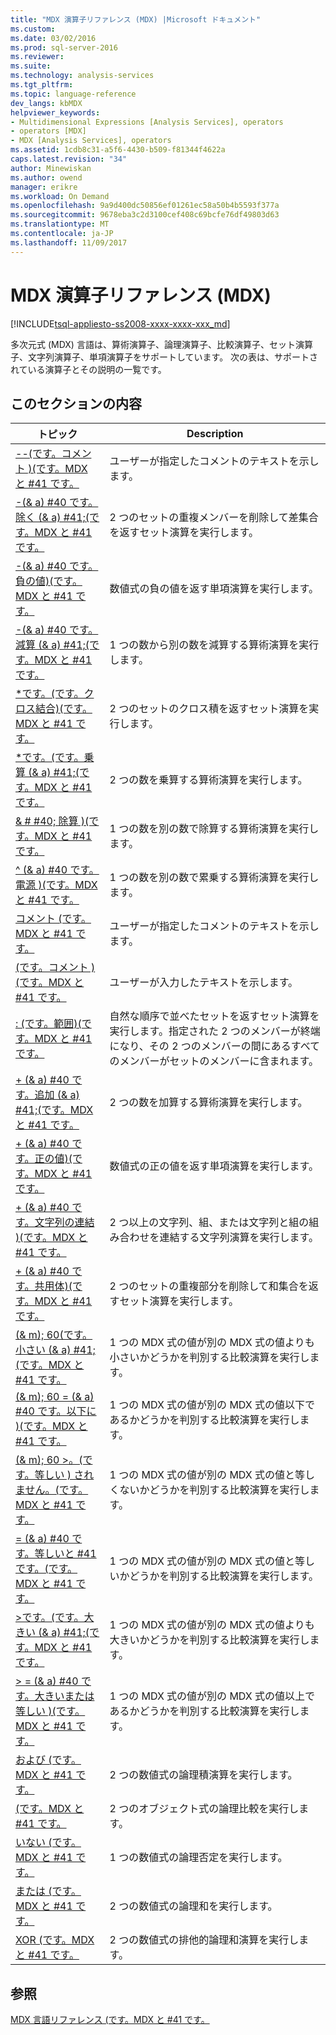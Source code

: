 ```yaml
---
title: "MDX 演算子リファレンス (MDX) |Microsoft ドキュメント"
ms.custom: 
ms.date: 03/02/2016
ms.prod: sql-server-2016
ms.reviewer: 
ms.suite: 
ms.technology: analysis-services
ms.tgt_pltfrm: 
ms.topic: language-reference
dev_langs: kbMDX
helpviewer_keywords:
- Multidimensional Expressions [Analysis Services], operators
- operators [MDX]
- MDX [Analysis Services], operators
ms.assetid: 1cdb8c31-a5f6-4430-b509-f81344f4622a
caps.latest.revision: "34"
author: Minewiskan
ms.author: owend
manager: erikre
ms.workload: On Demand
ms.openlocfilehash: 9a9d400dc50856ef01261ec58a50b4b5593f377a
ms.sourcegitcommit: 9678eba3c2d3100cef408c69bcfe76df49803d63
ms.translationtype: MT
ms.contentlocale: ja-JP
ms.lasthandoff: 11/09/2017
---
```

# <a name="mdx-operator-reference-mdx"></a>MDX 演算子リファレンス (MDX)
[!INCLUDE[tsql-appliesto-ss2008-xxxx-xxxx-xxx_md](../includes/tsql-appliesto-ss2008-xxxx-xxxx-xxx-md.md)]

  多次元式 (MDX) 言語は、算術演算子、論理演算子、比較演算子、セット演算子、文字列演算子、単項演算子をサポートしています。 次の表は、サポートされている演算子とその説明の一覧です。  
  
## <a name="in-this-section"></a>このセクションの内容  
  
|トピック|Description|  
|-----------|-----------------|  
|[--&#40;です。コメント &#41;&#40;です。MDX と #41 です。](../mdx/comment-mdx-operator-reference.md)|ユーザーが指定したコメントのテキストを示します。|  
|[-(& a) #40 です。除く (& a) #41;&#40;です。MDX と #41 です。](../mdx/except-mdx-operator.md)|2 つのセットの重複メンバーを削除して差集合を返すセット演算を実行します。|  
|[-(& a) #40 です。負の値&#41;&#40;です。MDX と #41 です。](../mdx/negative-mdx.md)|数値式の負の値を返す単項演算を実行します。|  
|[-(& a) #40 です。減算 (& a) #41;&#40;です。MDX と #41 です。](../mdx/subtract-mdx.md)|1 つの数から別の数を減算する算術演算を実行します。|  
|[&#42;です。&#40;です。クロス結合&#41;&#40;です。MDX と #41 です。](../mdx/crossjoin-mdx-operator-reference.md)|2 つのセットのクロス積を返すセット演算を実行します。|  
|[&#42;です。&#40;です。乗算 (& a) #41;&#40;です。MDX と #41 です。](../mdx/multiply-mdx.md)|2 つの数を乗算する算術演算を実行します。|  
|[& # #40; 除算 &#41;&#40;です。MDX と #41 です。](../mdx/divide-mdx-operator-reference.md)|1 つの数を別の数で除算する算術演算を実行します。|  
|[^ (& a) #40 です。電源 &#41;&#40;です。MDX と #41 です。](../mdx/power-mdx.md)|1 つの数を別の数で累乗する算術演算を実行します。|  
|[コメント &#40;です。MDX と #41 です。](../mdx/comment-mdx.md)|ユーザーが指定したコメントのテキストを示します。|  
|[&#40;です。コメント &#41;&#40;です。MDX と #41 です。](../mdx/comment-mdx-double-slash.md)|ユーザーが入力したテキストを示します。|  
|[: &#40;です。範囲&#41;&#40;です。MDX と #41 です。](../mdx/range-mdx.md)|自然な順序で並べたセットを返すセット演算を実行します。指定された 2 つのメンバーが終端になり、その 2 つのメンバーの間にあるすべてのメンバーがセットのメンバーに含まれます。|  
|[+ (& a) #40 です。追加 (& a) #41;&#40;です。MDX と #41 です。](../mdx/add-mdx.md)|2 つの数を加算する算術演算を実行します。|  
|[+ (& a) #40 です。正の値&#41;&#40;です。MDX と #41 です。](../mdx/positive-mdx.md)|数値式の正の値を返す単項演算を実行します。|  
|[+ (& a) #40 です。文字列の連結 &#41;&#40;です。MDX と #41 です。](../mdx/string-concatenation-mdx.md)|2 つ以上の文字列、組、または文字列と組の組み合わせを連結する文字列演算を実行します。|  
|[+ (& a) #40 です。共用体&#41;&#40;です。MDX と #41 です。](../mdx/union-mdx-operator-reference.md)|2 つのセットの重複部分を削除して和集合を返すセット演算を実行します。|  
|[(& m); 60&#40;です。小さい (& a) #41;&#40;です。MDX と #41 です。](../mdx/less-than-mdx.md)|1 つの MDX 式の値が別の MDX 式の値よりも小さいかどうかを判別する比較演算を実行します。|  
|[(& m); 60 = (& a) #40 です。以下に &#41;&#40;です。MDX と #41 です。](../mdx/less-than-or-equal-to-mdx.md)|1 つの MDX 式の値が別の MDX 式の値以下であるかどうかを判別する比較演算を実行します。|  
|[(& m); 60 &#62;。&#40;です。等しい &#41; されません。&#40;です。MDX と #41 です。](../mdx/not-equal-to-mdx.md)|1 つの MDX 式の値が別の MDX 式の値と等しくないかどうかを判別する比較演算を実行します。|  
|[= (& a) #40 です。等しいと #41 です。&#40;です。MDX と #41 です。](../mdx/equal-to-mdx.md)|1 つの MDX 式の値が別の MDX 式の値と等しいかどうかを判別する比較演算を実行します。|  
|[&#62;です。&#40;です。大きい (& a) #41;&#40;です。MDX と #41 です。](../mdx/greater-than-mdx.md)|1 つの MDX 式の値が別の MDX 式の値よりも大きいかどうかを判別する比較演算を実行します。|  
|[&#62; = (& a) #40 です。大きいまたは等しい &#41;&#40;です。MDX と #41 です。](../mdx/greater-than-or-equal-to-mdx.md)|1 つの MDX 式の値が別の MDX 式の値以上であるかどうかを判別する比較演算を実行します。|  
|[および &#40;です。MDX と #41 です。](../mdx/and-mdx.md)|2 つの数値式の論理積演算を実行します。|  
|[&#40;です。MDX と #41 です。](../mdx/is-mdx.md)|2 つのオブジェクト式の論理比較を実行します。|  
|[いない &#40;です。MDX と #41 です。](../mdx/not-mdx.md)|1 つの数値式の論理否定を実行します。|  
|[または &#40;です。MDX と #41 です。](../mdx/or-mdx.md)|2 つの数値式の論理和を実行します。|  
|[XOR &#40;です。MDX と #41 です。](../mdx/xor-mdx.md)|2 つの数値式の排他的論理和演算を実行します。|  
  
## <a name="see-also"></a>参照  
 [MDX 言語リファレンス &#40;です。MDX と #41 です。](../mdx/mdx-language-reference-mdx.md)  
  
  
